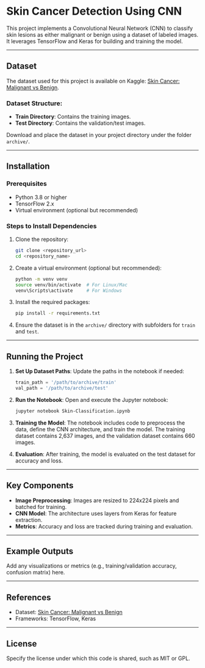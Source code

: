 # Skin Cancer Detection Using CNN

This project implements a Convolutional Neural Network (CNN) to classify skin lesions as either malignant or benign using a dataset of labeled images. It leverages TensorFlow and Keras for building and training the model.

---

## Dataset
The dataset used for this project is available on Kaggle: [Skin Cancer: Malignant vs Benign](https://www.kaggle.com/datasets/fanconic/skin-cancer-malignant-vs-benign/code). 

### Dataset Structure:
- **Train Directory**: Contains the training images.
- **Test Directory**: Contains the validation/test images.

Download and place the dataset in your project directory under the folder `archive/`.

---

## Installation

### Prerequisites
- Python 3.8 or higher
- TensorFlow 2.x
- Virtual environment (optional but recommended)

### Steps to Install Dependencies
1. Clone the repository:
   ```bash
   git clone <repository_url>
   cd <repository_name>
   ```

2. Create a virtual environment (optional but recommended):
   ```bash
   python -m venv venv
   source venv/bin/activate  # For Linux/Mac
   venv\Scripts\activate     # For Windows
   ```

3. Install the required packages:
   ```bash
   pip install -r requirements.txt
   ```

4. Ensure the dataset is in the `archive/` directory with subfolders for `train` and `test`.

---

## Running the Project

1. **Set Up Dataset Paths**:
   Update the paths in the notebook if needed:
   ```python
   train_path = '/path/to/archive/train'
   val_path = '/path/to/archive/test'
   ```

2. **Run the Notebook**:
   Open and execute the Jupyter notebook:
   ```bash
   jupyter notebook Skin-Classification.ipynb
   ```

3. **Training the Model**:
   The notebook includes code to preprocess the data, define the CNN architecture, and train the model. The training dataset contains 2,637 images, and the validation dataset contains 660 images.

4. **Evaluation**:
   After training, the model is evaluated on the test dataset for accuracy and loss.

---

## Key Components
- **Image Preprocessing**: Images are resized to 224x224 pixels and batched for training.
- **CNN Model**: The architecture uses layers from Keras for feature extraction.
- **Metrics**: Accuracy and loss are tracked during training and evaluation.

---

## Example Outputs
Add any visualizations or metrics (e.g., training/validation accuracy, confusion matrix) here.

---

## References
- Dataset: [Skin Cancer: Malignant vs Benign](https://www.kaggle.com/datasets/fanconic/skin-cancer-malignant-vs-benign/code)
- Frameworks: TensorFlow, Keras

---

## License
Specify the license under which this code is shared, such as MIT or GPL.
